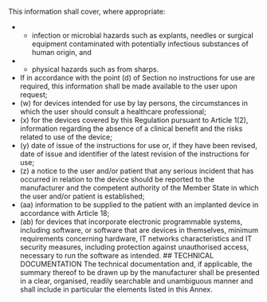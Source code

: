 This information shall cover, where appropriate:
- -  infection  or  microbial  hazards  such  as  explants,  needles  or  surgical  equipment  contaminated  with potentially infectious substances of human origin, and
- -  physical hazards such as from sharps.
- If  in  accordance  with  the  point  (d)  of  Section    no  instructions  for  use  are  required,  this  information shall be made available to the user upon request;
- (w) for devices intended for use by lay persons, the circumstances in which  the user should consult a healthcare professional;
- (x) for  the  devices  covered  by  this  Regulation  pursuant  to  Article  1(2),  information  regarding  the  absence  of a clinical benefit and the risks related to use of  the device;
- (y) date  of  issue  of  the  instructions  for  use  or,  if  they  have  been  revised,  date  of  issue  and  identifier  of  the latest revision of  the instructions for  use;
- (z) a  notice  to  the  user  and/or  patient  that  any  serious  incident  that  has  occurred  in  relation  to  the  device should  be  reported  to  the  manufacturer  and  the  competent  authority  of  the  Member  State  in  which  the user and/or patient is established;
- (aa)   information to be supplied to the patient with an implanted device in accordance with Article 18;
- (ab)   for  devices  that  incorporate  electronic  programmable  systems,  including  software,  or  software  that  are devices  in  themselves,  minimum  requirements  concerning  hardware,  IT  networks  characteristics  and  IT security  measures,  including  protection  against  unauthorised  access,  necessary  to  run  the  software  as intended. ## TECHNICAL DOCUMENTATION
The  technical  documentation  and,  if  applicable,  the  summary  thereof  to  be  drawn  up  by  the  manufacturer  shall  be presented in  a  clear,  organised,  readily  searchable  and  unambiguous  manner  and  shall  include  in  particular  the  elements listed in this Annex.
